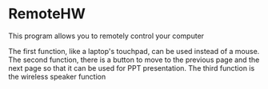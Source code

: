 # RemoteHW

This program allows you to remotely control your computer


The first function, like a laptop's touchpad, can be used instead of a mouse.
The second function, there is a button to move to the previous page and the next page so that it can be used for PPT presentation.
The third function is the wireless speaker function
